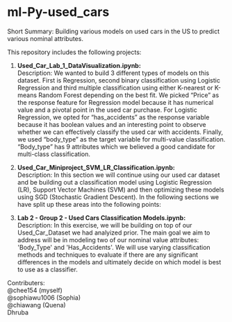# ml-Py-used_cars
Short Summary: Building various models on used cars in the US to predict various nominal attributes.

This repository includes the following projects:
1. **Used_Car_Lab_1_DataVisualization.ipynb:**<br />
Description: We wanted to build 3 different types of models on this dataset. First is Regression, second binary classification using Logistic Regression and third multiple classification using either K-nearest or K-means Random Forest depending on the best fit. We picked “Price” as the response feature for Regression model because it has numerical value and a pivotal point in the used car purchase. For Logistic Regression, we opted for “has_accidents” as the response variable because it has boolean values and an interesting point to observe whether we can effectively classify the used car with accidents. Finally, we used “body_type” as the target variable for multi-value classification. “Body_type” has 9 attributes which we believed a good candidate for multi-class classification.

2. **Used_Car_Miniproject_SVM_LR_Classification.ipynb:**<br />
Description: In this section we will continue using our used car dataset and be building out a classification model using Logistic Regression (LR), Support Vector Machines (SVM) and then optimizing these models using SGD (Stochastic Gradient Descent). In the following sections we have split up these areas into the following points:

3. **Lab 2 - Group 2 - Used Cars Classification Models.ipynb:**<br />
Description: In this exercise, we will be building on top of our Used_Car_Dataset we had analyized prior. The main goal we aim to address will be in modeling two of our nominal value attributes: 'Body_Type' and 'Has_Accidents'. We will use varying classification methods and techniques to evaluate if there are any significant differences in the models and ultimately decide on which model is best to use as a classifier.

Contributers:<br />
@chee154 (myself) <br />
@sophiawu1006 (Sophia)<br />
@chiawang (Quena)<br />
Dhruba
